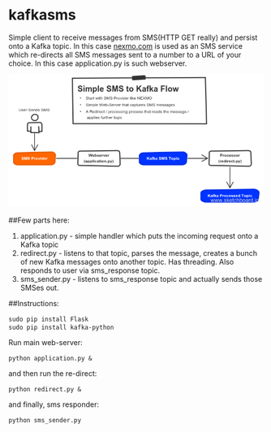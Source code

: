 # kafkasms
Simple client to receive messages from SMS(HTTP GET really) and persist onto a Kafka topic.  In this case [nexmo.com](http://nexmo.com) is used as an SMS service which re-directs all SMS messages sent to a number to a URL of your choice.  In this case application.py is such webserver.

![Kafka Diagram](kafka-sms2.png)

##Few parts here:
1. application.py - simple handler which puts the incoming request onto a Kafka topic
2. redirect.py - listens to that topic, parses the message, creates a bunch of new Kafka messages onto another topic. Has threading. Also responds to user via sms_response topic.
3. sms_sender.py - listens to sms_response topic and actually sends those SMSes out.

##Instructions:

```
sudo pip install Flask
sudo pip install kafka-python
```

Run main web-server:

```
python application.py &
```

and then run the re-direct:

```
python redirect.py &
```

and finally, sms responder:

```
python sms_sender.py
```
